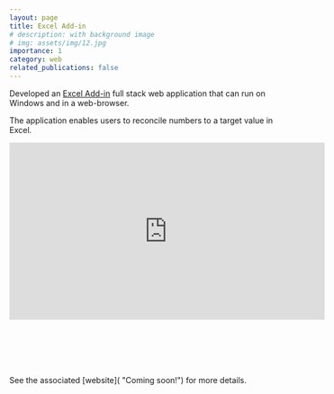 ```yaml
---
layout: page
title: Excel Add-in
# description: with background image
# img: assets/img/12.jpg
importance: 1
category: web
related_publications: false
---
```


Developed an [Excel Add-in](https://learn.microsoft.com/en-us/office/dev/add-ins/excel/) full stack web application that can run on Windows and in a web-browser.

The application enables users to reconcile numbers to a target value in Excel.

<div class="row">
    <div class="col-sm mt-3 mt-md-0">
      <div class="video">
        <div class="container">
          <div class="row justify-content-center" style="height: 400px;">
            <div class="col-auto">
              <iframe width="560" height="315" src="https://www.youtube.com/embed/lMzYCjhXYk0?si=8hk01E_9qWP7JlSv" title="YouTube video player" frameborder="0" allow="accelerometer; autoplay; clipboard-write; encrypted-media; gyroscope; picture-in-picture; web-share" referrerpolicy="strict-origin-when-cross-origin" allowfullscreen></iframe>
            </div>
          </div>
        </div>
      </div>
    </div>
</div>

See the associated [website]( \"Coming soon!\") for more details.
